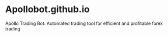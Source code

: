 # Apollobot.github.io
Apollo Trading Bot: Automated trading tool for efficient and profitable forex trading
